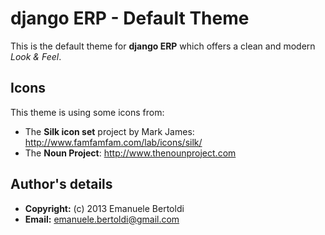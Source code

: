 django ERP - Default Theme
==========================

This is the default theme for **django ERP** which offers a clean and modern _Look & Feel_.

Icons
-----

This theme is using some icons from:

 * The **Silk icon set** project by Mark James: http://www.famfamfam.com/lab/icons/silk/
 * The **Noun Project**: http://www.thenounproject.com

Author's details
----------------

 * **Copyright:** (c) 2013 Emanuele Bertoldi
 * **Email:** <emanuele.bertoldi@gmail.com>
